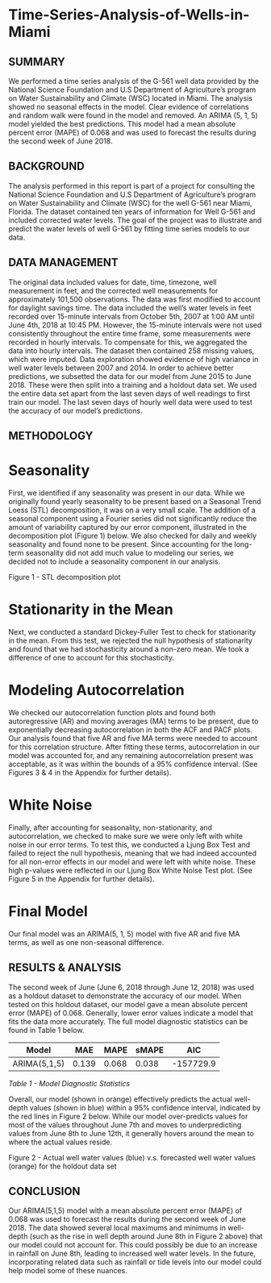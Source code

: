 # Time-Series-Analysis-of-Wells-in-Miami

## SUMMARY

We performed a time series analysis of the G-561 well data provided by the National Science Foundation and U.S Department of Agriculture’s program on Water Sustainability and Climate (WSC) located in Miami. The analysis showed no seasonal effects in the model. Clear evidence of correlations and random walk were found in the model and removed. An ARIMA (5, 1, 5) model yielded the best predictions. This model had a mean absolute percent error (MAPE) of 0.068 and was used to forecast the results during the second week of June 2018.

## BACKGROUND

The analysis performed in this report is part of a project for consulting the National Science Foundation and U.S Department of Agriculture’s program on Water Sustainability and Climate (WSC)  for the well G-561 near Miami, Florida. The dataset contained ten years of information for Well G-561 and included corrected water levels. The goal of the project was to illustrate and predict the water levels of well G-561 by fitting time series models to our data. 

## DATA MANAGEMENT

The original data included values for date, time, timezone, well measurement in feet, and the corrected well measurements for approximately 101,500 observations. The data was first modified to account for daylight savings time. The data included the well’s water levels in feet recorded over 15-minute intervals from October 5th, 2007 at 1:00 AM until June 4th, 2018 at 10:45 PM. However, the 15-minute intervals were not used consistently throughout the entire time frame, some measurements were recorded in hourly intervals. To compensate for this, we aggregated the data into hourly intervals. The dataset then contained 258 missing values, which were imputed. Data exploration showed evidence of high variance in well water levels between 2007 and 2014. In order to achieve better predictions, we subsetted the data for our model from June 2015 to June 2018. These were then split into a training and a holdout data set. We used the entire data set apart from the last seven days of well readings to first train our model. The last seven days of hourly well data were used to test the accuracy of our model’s predictions.

## METHODOLOGY

# Seasonality

First, we identified if any seasonality was present in our data. While we originally found yearly seasonality to be present based on a Seasonal Trend Loess (STL) decomposition, it was on a very small scale. The addition of a seasonal component using a Fourier series did not significantly reduce the amount of variability captured by our error component, illustrated in the decomposition plot (Figure 1) below. We also checked for daily and weekly seasonality and found none to be present. Since accounting for the long-term seasonality did not add much value to modeling our series, we decided not to include a seasonality component in our analysis. 


Figure 1 - STL decomposition plot

# Stationarity in the Mean

Next, we conducted a standard Dickey-Fuller Test to check for stationarity in the mean. From this test, we rejected the null hypothesis of stationarity and found that we had stochasticity around a non-zero mean. We took a difference of one to account for this stochasticity.

# Modeling Autocorrelation

We checked our autocorrelation function plots and found both autoregressive (AR) and moving averages (MA) terms to be present, due to exponentially decreasing autocorrelation in both the ACF and PACF plots. Our analysis found that five AR and five MA terms were needed to account for this correlation structure. After fitting these terms, autocorrelation in our model was accounted for, and any remaining autocorrelation present was acceptable, as it was within the bounds of a 95% confidence interval. (See Figures 3 & 4 in the Appendix for further details).

# White Noise

Finally, after accounting for seasonality, non-stationarity, and autocorrelation, we checked to make sure we were only left with white noise in our error terms. To test this, we conducted a Ljung Box Test and failed to reject the null hypothesis, meaning that we had indeed accounted for all non-error effects in our model and were left with white noise. These high p-values were reflected in our Ljung Box White Noise Test plot. (See Figure 5 in the Appendix for further details).

# Final Model

Our final model was an ARIMA(5, 1, 5) model with five AR and five MA terms, as well as one non-seasonal difference.

## RESULTS & ANALYSIS

The second week of June (June 6, 2018 through June 12, 2018) was used as a holdout dataset to demonstrate the accuracy of our model. When tested on this holdout dataset, our model gave a mean absolute percent error (MAPE) of  0.068. Generally, lower error values indicate a model that fits the data more accurately. The full model diagnostic statistics can be found in Table 1 below.

|    Model      |   MAE |  MAPE | sMAPE |    AIC   | 
| ------------- | ------| ------|------ |----------|
| ARIMA(5,1,5)  | 0.139 | 0.068 | 0.038 | -157729.9|
*Table 1 - Model Diagnostic Statistics*

Overall, our model (shown in orange) effectively predicts the actual well-depth values (shown in blue) within a 95% confidence interval, indicated by the red lines in Figure 2 below. While our model over-predicts values for most of the values throughout June 7th and moves to underpredicting values from June 8th to June 12th, it generally hovers around the mean to where the actual values reside.

Figure 2 - Actual well water values (blue) v.s. forecasted well water values (orange) for the holdout data set

## CONCLUSION

Our ARIMA(5,1,5) model with a mean absolute percent error (MAPE) of 0.068 was used to forecast the results during the second 
week of June 2018. The data showed several local maximums and minimums in well-depth (such as the rise in well depth around 
June 8th in Figure 2 above) that our model could not account for. This could possibly be due to an increase in rainfall on 
June 8th, leading to increased well water levels. In the future, incorporating related data such as rainfall or tide levels
into our model could help model some of these nuances.


